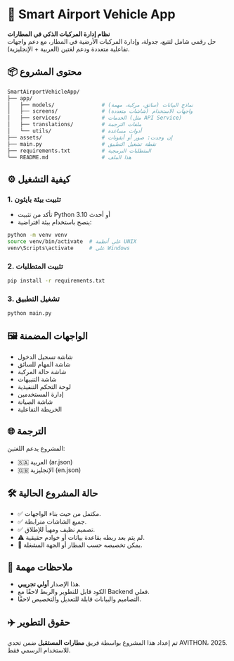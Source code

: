 # 📱 Smart Airport Vehicle App

**نظام إدارة المركبات الذكي في المطارات**  
حل رقمي شامل لتتبع، جدولة، وإدارة المركبات الأرضية في المطار، مع دعم واجهات تفاعلية متعددة ودعم لغتين (العربية + الإنجليزية).

## 📦 محتوى المشروع

```bash
SmartAirportVehicleApp/
├── app/
│   ├── models/               # نماذج البيانات (سائق، مركبة، مهمة)
│   ├── screens/              # واجهات الاستخدام (شاشات متعددة)
│   ├── services/             # الخدمات (مثل API Service)
│   ├── translations/         # ملفات الترجمة
│   └── utils/                # أدوات مساعدة
├── assets/                   # إن وجدت: صور أو أيقونات
├── main.py                   # نقطة تشغيل التطبيق
├── requirements.txt          # المتطلبات البرمجية
└── README.md                 # هذا الملف
```

## ⚙️ كيفية التشغيل

### 1. تثبيت بيئة بايثون

- تأكد من تثبيت Python 3.10 أو أحدث  
- ينصح باستخدام بيئة افتراضية:

```bash
python -m venv venv
source venv/bin/activate  # على أنظمة UNIX
venv\Scripts\activate     # على Windows
```

### 2. تثبيت المتطلبات

```bash
pip install -r requirements.txt
```

### 3. تشغيل التطبيق

```bash
python main.py
```

## 🖼️ الواجهات المضمنة

- شاشة تسجيل الدخول
- شاشة المهام للسائق
- شاشة حالة المركبة
- شاشة التنبيهات
- لوحة التحكم التنفيذية
- إدارة المستخدمين
- شاشة الصيانة
- الخريطة التفاعلية

## 🌐 الترجمة

المشروع يدعم اللغتين:

- 🇸🇦 العربية (ar.json)
- 🇬🇧 الإنجليزية (en.json)

## 🛠️ حالة المشروع الحالية

- ✅ مكتمل من حيث بناء الواجهات.
- ✅ جميع الشاشات مترابطة.
- ✅ تصميم نظيف ومهيأ للإطلاق.
- ⚠️ لم يتم بعد ربطه بقاعدة بيانات أو خوادم حقيقية.
- 🔧 يمكن تخصيصه حسب المطار أو الجهة المشغلة.

## 📄 ملاحظات مهمة

- هذا الإصدار **أولي تجريبي**.
- الكود قابل للتطوير والربط لاحقًا مع Backend فعلي.
- التصاميم والبيانات قابلة للتعديل والتخصيص لاحقًا.

## ✈️ حقوق التطوير

تم إعداد هذا المشروع بواسطة فريق **مطارات المستقبل** ضمن تحدي AVITHON، 2025.  
للاستخدام الرسمي فقط.
